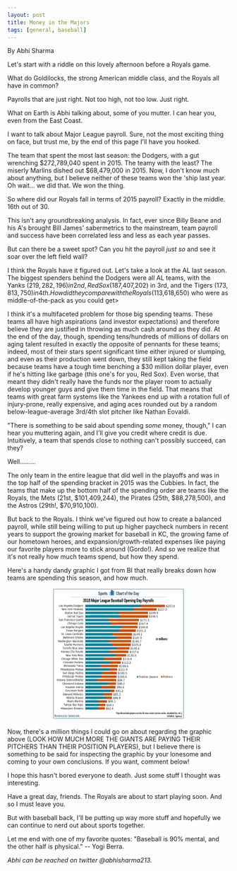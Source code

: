 ```yaml
---
layout: post
title: Money in the Majors
tags: [general, baseball]
---
```

By Abhi Sharma

Let's start with a riddle on this lovely afternoon before a Royals game.

What do Goldilocks, the strong American middle class, and the Royals all have in common?

Payrolls that are just right. Not too high, not too low. Just right.

What on Earth is Abhi talking about, some of you mutter. I can hear you, even from the East Coast.

I want to talk about Major League payroll. Sure, not the most exciting thing on face, but trust me, by the end of this page I'll have you hooked.

The team that spent the most last season: the Dodgers, with a gut wrenching $272,789,040 spent in 2015. The teamy with the least? The miserly Marlins dished out $68,479,000 in 2015. Now, I don't know much about anything, but I believe neither of these teams won the 'ship last year. Oh wait... we did that. We won the thing.

So where did our Royals fall in terms of 2015 payroll? Exactly in the middle. 16th out of 30. 

This isn't any groundbreaking analysis. In fact, ever since Billy Beane and his A's brought Bill James' sabermetrics to the mainstream, team payroll and success have been correlated less and less as each year passes.

But can there be a sweet spot? Can you hit the payroll <i>just so</i> and see it soar over the left field wall?

I think the Royals have it figured out. Let's take a look at the AL last season. The biggest spenders behind the Dodgers were all AL teams, with the Yanks ($219,282,196) in 2nd, Red Sox ($187,407,202) in 3rd, and the Tigers ($173,813,750) in 4th. How did they compare with the Royals ($113,618,650) who were as middle-of-the-pack as you could get>

I think it's a multifaceted problem for those big spending teams. These teams all have high aspirations (and investor expectations) and therefore believe they are justified in throwing as much cash around as they did.
At the end of the day, though, spending tens/hundreds of millions of dollars on aging talent resulted in exactly the opposite of pennants for these teams; indeed, most of their stars spent significant time either injured or slumping, and even as their production went down, they still kept taking the field because teams have a tough time benching a $30 million dollar player, even if he's hitting like garbage (this one's for you, Red Sox).
Even worse, that meant they didn't really have the funds nor the player room to actually develop younger guys and give them time in the field. That means that teams with great farm systems like the Yankees end up with a rotation full of injury-prone, really expensive, and aging aces rounded out by a random below-league-average 3rd/4th slot pitcher like Nathan Eovaldi.

"There is something to be said about spending <i>some</i> money, though," I can hear you muttering again, and I'll give you credit where credit is due. Intuitively, a team that spends close to nothing can't possibly succeed, can they?

Well.........

The only team in the entire league that did well in the playoffs and was in the top half of the spending bracket in 2015 was the Cubbies.
In fact, the teams that make up the bottom half of the spending order are teams like the Royals, the Mets (21st, $101,409,244), the Pirates (25th, $88,278,500), and the Astros (29th!, $70,910,100).

But back to the Royals. I think we've figured out how to create a balanced payroll, while still being willing to put up higher paycheck numbers in recent years to support the growing market for baseball in KC, the growing fame of our hometown heroes, and expansion/growth-related expenses like paying our favorite players more to stick around (Gordo!).
And so we realize that it's not really how much teams spend, but how they spend.

Here's a handy dandy graphic I got from BI that really breaks down how teams are spending this season, and how much.

<p style="text-align:center;"><img src="/images/chart1.png" alt="graph" width="300" height="300"/></p>

Now, there's a million things I could go on about regarding the graphic above (LOOK HOW MUCH MORE THE GIANTS ARE PAYING THEIR PITCHERS THAN THEIR POSITION PLAYERS), but I believe there is something to be said for inspecting the graphic by your lonesome and coming to your own conclusions. If you want, comment below! 

I hope this hasn't bored everyone to death. Just some stuff I thought was interesting.

Have a great day, friends. The Royals are about to start playing soon. And so I must leave you.

But with baseball back, I'll be putting up way more stuff and hopefully we can continue to nerd out about sports together.

Let me end with one of my favorite quotes: "Baseball is 90% mental, and the other half is physical." -- Yogi Berra.

<i>Abhi can be reached on twitter @abhisharma213.</i>

